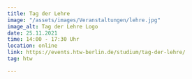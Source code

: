 ```yaml
---
title: Tag der Lehre
image: "/assets/images/Veranstaltungen/lehre.jpg"
image_alt: Tag der Lehre Logo
date: 25.11.2021
time: 14:00 - 17:30 Uhr
location: online
link: https://events.htw-berlin.de/studium/tag-der-lehre/
tag: htw

---
```

